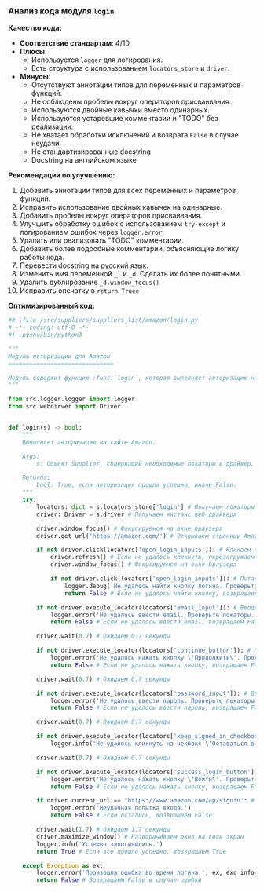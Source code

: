 ### Анализ кода модуля `login`

**Качество кода:**

*   **Соответствие стандартам**: 4/10
*   **Плюсы**:
    *   Используется `logger` для логирования.
    *   Есть структура с использованием `locators_store` и `driver`.
*   **Минусы**:
    *   Отсутствуют аннотации типов для переменных и параметров функций.
    *   Не соблюдены пробелы вокруг операторов присваивания.
    *   Используются двойные кавычки вместо одинарных.
    *   Используются устаревшие комментарии и "TODO" без реализации.
    *   Не хватает обработки исключений и возврата `False` в случае неудачи.
    *   Не стандартизированные docstring
    *   Docstring на английском языке

**Рекомендации по улучшению:**

1.  Добавить аннотации типов для всех переменных и параметров функций.
2.  Исправить использование двойных кавычек на одинарные.
3.  Добавить пробелы вокруг операторов присваивания.
4.  Улучшить обработку ошибок с использованием `try-except` и логированием ошибок через `logger.error`.
5.  Удалить или реализовать "TODO" комментарии.
6.  Добавить более подробные комментарии, объясняющие логику работы кода.
7.  Перевести docstring на русский язык.
8.  Изменить имя переменной `_l` и `_d`. Сделать их более понятными.
9.  Удалить дублирование `_d.window_focus()`
10. Исправить опечатку в `return Truee`

**Оптимизированный код:**

```python
## \file /src/suppliers/suppliers_list/amazon/login.py
# -*- coding: utf-8 -*-
#! .pyenv/bin/python3

"""
Модуль авторизации для Amazon
==============================

Модуль содержит функцию :func:`login`, которая выполняет авторизацию на сайте Amazon с использованием вебдрайвера.
"""

from src.logger.logger import logger
from src.webdirver import Driver


def login(s) -> bool:
    """
    Выполняет авторизацию на сайте Amazon.

    Args:
        s: Объект Supplier, содержащий необходимые локаторы и драйвер.

    Returns:
        bool: True, если авторизация прошла успешно, иначе False.
    """
    try:
        locators: dict = s.locators_store['login'] # Получаем локаторы для страницы логина
        driver: Driver = s.driver # Получаем инстанс веб-драйвера

        driver.window_focus() # Фокусируемся на окне браузера
        driver.get_url('https://amazon.com/') # Открываем страницу Amazon

        if not driver.click(locators['open_login_inputs']): # Кликаем на кнопку открытия формы логина
            driver.refresh() # Если не удалось кликнуть, перезагружаем страницу
            driver.window_focus() # Фокусируемся на окне браузера

            if not driver.click(locators['open_login_inputs']): # Пытаемся еще раз кликнуть на кнопку
                logger.debug('Не удалось найти кнопку логина. Проверьте локаторы.')
                return False # Если не удалось найти кнопку, возвращаем False

        if not driver.execute_locator(locators['email_input']): # Вводим email
            logger.error('Не удалось ввести email. Проверьте локаторы.')
            return False # Если не удалось ввести email, возвращаем False

        driver.wait(0.7) # Ожидаем 0.7 секунды

        if not driver.execute_locator(locators['continue_button']): # Кликаем на кнопку "Продолжить"
            logger.error('Не удалось нажать кнопку \'Продолжить\'. Проверьте локаторы.')
            return False # Если не удалось нажать кнопку, возвращаем False

        driver.wait(0.7) # Ожидаем 0.7 секунды

        if not driver.execute_locator(locators['password_input']): # Вводим пароль
            logger.error('Не удалось ввести пароль. Проверьте локаторы.')
            return False # Если не удалось ввести пароль, возвращаем False

        driver.wait(0.7) # Ожидаем 0.7 секунды

        if not driver.execute_locator(locators['keep_signed_in_checkbox']): # Кликаем на чекбокс "Оставаться в системе"
            logger.info('Не удалось кликнуть на чекбокс \'Оставаться в системе\'.')

        driver.wait(0.7) # Ожидаем 0.7 секунды

        if not driver.execute_locator(locators['success_login_button']): # Кликаем на кнопку "Войти"
            logger.error('Не удалось нажать кнопку \'Войти\'. Проверьте локаторы.')
            return False # Если не удалось нажать кнопку, возвращаем False

        if driver.current_url == "https://www.amazon.com/ap/signin": # Проверяем, не остались ли мы на странице логина
            logger.error('Неудачная попытка входа.')
            return False # Если остались, возвращаем False

        driver.wait(1.7) # Ожидаем 1.7 секунды
        driver.maximize_window() # Разворачиваем окно на весь экран
        logger.info('Успешно залогинились.')
        return True # Если все прошло успешно, возвращаем True

    except Exception as ex:
        logger.error('Произошла ошибка во время логина.', ex, exc_info=True) # Логируем ошибку
        return False # Возвращаем False в случае ошибки
```